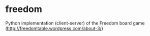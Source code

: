 freedom
=======

Python implementation (client-server) of the Freedom board game (http://freedomtable.wordpress.com/about-3/)
